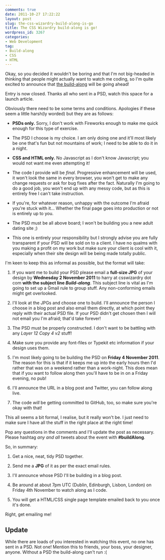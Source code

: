 ```yaml
---
comments: true
date: 2011-10-27 17:22:22
layout: post
slug: the-css-wizardry-build-along-is-go
title: The CSS Wizardry build-along is go!
wordpress_id: 3267
categories:
- Web Development
tag:
- Build-along
- CSS
- HTML
---
```


Okay, so you decided it wouldn't be boring and that I'm not big-headed in thinking that people might actually want to watch me coding, so I'm quite excited to announce that [the build-along](http://csswizardry.com/2011/10/build-along-testing-the-water/) will be going ahead!



Entry is now closed. Thanks all who sent in a PSD, watch this space for a launch article.



Obviously there need to be some terms and conditions. Apologies if these seem a little harsh(ly worded) but they are as follows:





  * **PSDs only.** Sorry, I don't work with Fireworks enough to make me quick enough for this type of exercise.


  * The PSD I choose is my choice. I am only doing one and it'll most likely be one that's fun but not mountains of work; I need to be able to do it in a night.


  * **CSS and HTML only.** No Javascript as I don't know Javascript; you would not want me even attempting it!


  * The code I provide will be _final_. Progressive enhancement will be used, it won't look the same in every browser, you won't get to make any change requests or ask for bug fixes after the fact. Naturally I'm going to do a good job, you won't end up with any messy code, but as this is entirely free I can't take instruction.


  * If you're, for whatever reason, unhappy with the outcome I'm afraid you're stuck with it... Whether the final page goes into production or not is entirely up to you.


  * The PSD must be all above board; I won't be building you a new adult dating site ;)


  * This one is entirely your responsibility but I strongly advise you are fully transparent if your PSD will be sold on to a client. I have no qualms with you making a profit on my work but make sure your client is cool with it, especially when their site design will be being made totally public.



I'm keen to keep this as informal as possible, but the format will take:



  1. If you want me to build your PSD please email a **full-size JPG** of your design by **Wednesday 2 November 2011** to harry at csswizardry dot com **with the subject line _Build-along_**. This subject line is vital as I'm going to set up a Gmail rule to group stuff. Any non-conforming emails might get overlooked.


  2. I'll look at the JPGs and choose one to build. I'll announce the person I choose in a blog post and also email them directly, at which point they reply with their actual PSD file. If your PSD didn't get chosen then I will not email you I'm afraid; that'd take forever!


  3. The PSD must be properly constructed. I don't want to be battling with any _Layer 12 Copy 4 v2_ stuff!


  4. Make sure you provide any font-files or Typekit etc information if your design uses them.


  5. I'm most likely going to be building the PSD on **Friday 4 November 2011**. The reason for this is that if it keeps me up into the early hours then I'd rather that was on a weekend rather than a work-night. This does mean that if you want to follow along then you'll have to be in on a Friday evening, no pub!


  6. I'll announce the URL in a blog post and Twitter, you can follow along live.


  7. The code _will_ be getting committed to GitHub, too, so make sure you're okay with that!



This all seems a bit formal, I realise, but it really won't be. I just need to make sure I have all the stuff in the right place at the right time!

Pop any questions in the comments and I'll update the post as necessary. Please hashtag _any and all_ tweets about the event with **#buildAlong**.

So, in summary:





  1. Get a nice, neat, tidy PSD together.


  2. Send me a **JPG** of it as per the exact email rules.


  3. I'll announce whose PSD I'll be building in a blog post.


  4. Be around at about 7pm UTC (Dublin, Edinburgh, Lisbon, London) on Friday 4th November to watch along as I code.


  5. You will get a HTML/CSS single page template emailed back to you once it's done.



Right, get emailing me!



## Update



While there are loads of you interested in watching this event, no one has sent in a PSD. Not one! Mention this to friends, your boss, your designer, anyone. Without a PSD the build-along can't run :(
